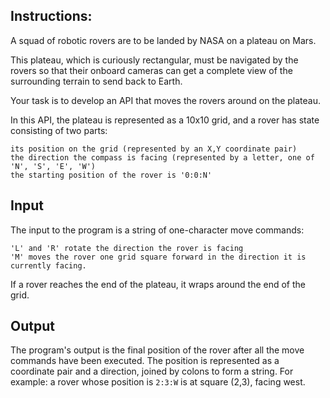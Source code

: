 ## Instructions:


A squad of robotic rovers are to be landed by NASA on a plateau on Mars.

This plateau, which is curiously rectangular, must be navigated by the rovers so that their 
onboard cameras can get a complete view of the surrounding terrain to send back to Earth.

Your task is to develop an API that moves the rovers around on the plateau.

In this API, the plateau is represented as a 10x10 grid, and a rover has state consisting of two parts:

    its position on the grid (represented by an X,Y coordinate pair)
    the direction the compass is facing (represented by a letter, one of  'N', 'S', 'E', 'W')
    the starting position of the rover is '0:0:N'

## Input


The input to the program is a string of one-character move commands:

    'L' and 'R' rotate the direction the rover is facing
    'M' moves the rover one grid square forward in the direction it is currently facing.

If a rover reaches the end of the plateau, it wraps around the end of the grid.

## Output


The program's output is the final position of the rover after all the move commands have been executed. 
The position is represented as a coordinate pair and a direction, joined by colons to form a string. 
For example: a rover whose position is `2:3:W` is at square (2,3), facing west.
